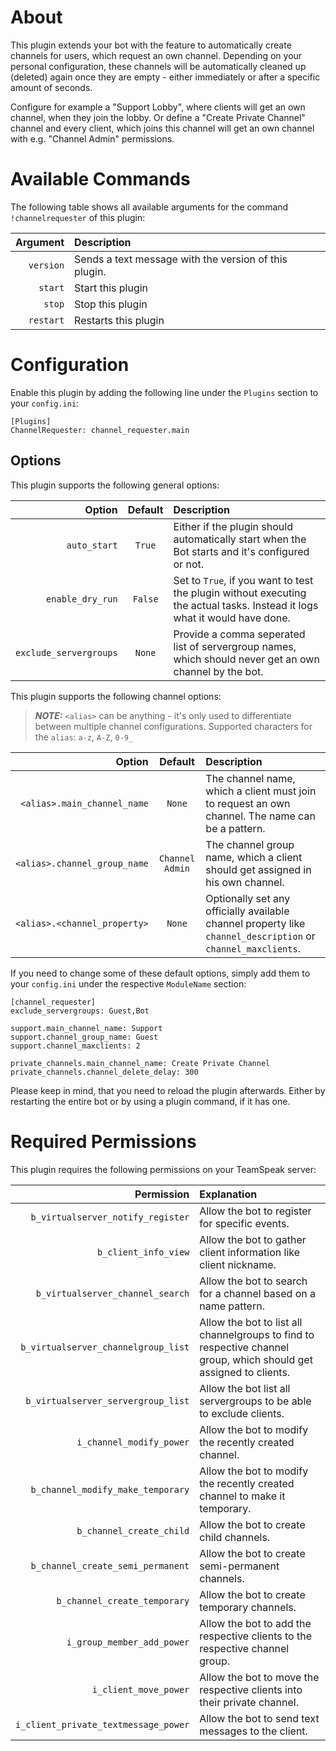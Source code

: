 # About

This plugin extends your bot with the feature to automatically create channels for users, which request an own channel.
Depending on your personal configuration, these channels will be automatically cleaned up (deleted) again once they are
empty - either immediately or after a specific amount of seconds.

Configure for example a "Support Lobby", where clients will get an own channel, when they join the lobby. Or define a
"Create Private Channel" channel and every client, which joins this channel will get an own channel with e.g. "Channel
Admin" permissions.


# Available Commands

The following table shows all available arguments for the command `!channelrequester` of this plugin:

| Argument | Description |
| ---: | :--- |
| `version` | Sends a text message with the version of this plugin. |
| `start` | Start this plugin |
| `stop` | Stop this plugin |
| `restart` | Restarts this plugin |


# Configuration

Enable this plugin by adding the following line under the `Plugins` section to your `config.ini`:

```
[Plugins]
ChannelRequester: channel_requester.main
```

## Options

This plugin supports the following general options:

| Option | Default | Description |
| ---: | :---: | :--- |
| `auto_start` | `True` | Either if the plugin should automatically start when the Bot starts and it's configured or not. |
| `enable_dry_run` | `False` | Set to `True`, if you want to test the plugin without executing the actual tasks. Instead it logs what it would have done. |
| `exclude_servergroups` | `None` | Provide a comma seperated list of servergroup names, which should never get an own channel by the bot. |

This plugin supports the following channel options:

> **_NOTE:_** `<alias>` can be anything - it's only used to differentiate between multiple channel configurations. Supported characters for the `alias`: `a-z`, `A-Z`, `0-9_`

| Option | Default | Description |
| ---: | :---: | :--- |
| `<alias>.main_channel_name` | `None` | The channel name, which a client must join to request an own channel. The name can be a pattern. |
| `<alias>.channel_group_name` | `Channel Admin` | The channel group name, which a client should get assigned in his own channel. |
| `<alias>.<channel_property>` | `None` | Optionally set any officially available channel property like `channel_description` or `channel_maxclients`. |

If you need to change some of these default options, simply add them to your `config.ini` under the respective `ModuleName` section:

```
[channel_requester]
exclude_servergroups: Guest,Bot

support.main_channel_name: Support
support.channel_group_name: Guest
support.channel_maxclients: 2

private_channels.main_channel_name: Create Private Channel
private_channels.channel_delete_delay: 300
```

Please keep in mind, that you need to reload the plugin afterwards. Either by restarting the entire bot or by using a plugin command, if it has one.


# Required Permissions

This plugin requires the following permissions on your TeamSpeak server:

| Permission | Explanation |
| ---: | :--- |
| `b_virtualserver_notify_register` | Allow the bot to register for specific events. |
| `b_client_info_view` | Allow the bot to gather client information like client nickname. |
| `b_virtualserver_channel_search` | Allow the bot to search for a channel based on a name pattern. |
| `b_virtualserver_channelgroup_list` | Allow the bot to list all channelgroups to find to respective channel group, which should get assigned to clients. |
| `b_virtualserver_servergroup_list` | Allow the bot list all servergroups to be able to exclude clients. |
| `i_channel_modify_power` | Allow the bot to modify the recently created channel. |
| `b_channel_modify_make_temporary` | Allow the bot to modify the recently created channel to make it temporary. |
| `b_channel_create_child` | Allow the bot to create child channels. |
| `b_channel_create_semi_permanent` | Allow the bot to create semi-permanent channels. |
| `b_channel_create_temporary` | Allow the bot to create temporary channels. |
| `i_group_member_add_power` | Allow the bot to add the respective clients to the respective channel group. |
| `i_client_move_power` | Allow the bot to move the respective clients into their private channel. |
| `i_client_private_textmessage_power` | Allow the bot to send text messages to the client. |

